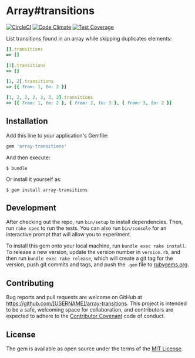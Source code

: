 # Array#transitions

[![CircleCI](https://circleci.com/gh/KevinBongart/array-transitions.svg?style=shield)](https://circleci.com/gh/KevinBongart/array-transitions)
[![Code Climate](https://codeclimate.com/github/KevinBongart/array-transitions/badges/gpa.svg)](https://codeclimate.com/github/KevinBongart/array-transitions)
[![Test Coverage](https://codeclimate.com/github/KevinBongart/array-transitions/badges/coverage.svg)](https://codeclimate.com/github/KevinBongart/array-transitions/coverage)

List transitions found in an array while skipping duplicates elements:

```ruby
[].transitions
=> []

[1].transitions
=> []

[1, 2].transitions
=> [{ from: 1, to: 2 }]

[1, 2, 2, 2, 3, 3, 2].transitions
=> [{ from: 1, to: 2 }, { from: 2, to: 3 }, { from: 3, to: 2 }]
```

## Installation

Add this line to your application's Gemfile:

```ruby
gem 'array-transitions'
```

And then execute:

    $ bundle

Or install it yourself as:

    $ gem install array-transitions

## Development

After checking out the repo, run `bin/setup` to install dependencies. Then, run `rake spec` to run the tests. You can also run `bin/console` for an interactive prompt that will allow you to experiment.

To install this gem onto your local machine, run `bundle exec rake install`. To release a new version, update the version number in `version.rb`, and then run `bundle exec rake release`, which will create a git tag for the version, push git commits and tags, and push the `.gem` file to [rubygems.org](https://rubygems.org).

## Contributing

Bug reports and pull requests are welcome on GitHub at https://github.com/[USERNAME]/array-transitions. This project is intended to be a safe, welcoming space for collaboration, and contributors are expected to adhere to the [Contributor Covenant](http://contributor-covenant.org) code of conduct.

## License

The gem is available as open source under the terms of the [MIT License](http://opensource.org/licenses/MIT).
